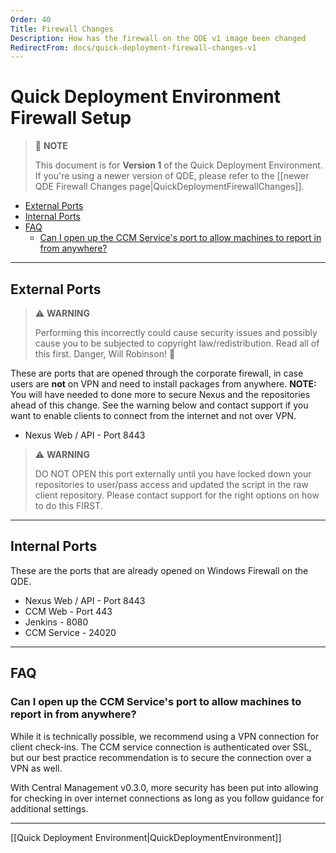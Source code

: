 ```yaml
---
Order: 40
Title: Firewall Changes
Description: How has the firewall on the QDE v1 image been changed
RedirectFrom: docs/quick-deployment-firewall-changes-v1
---
```


# Quick Deployment Environment Firewall Setup

> :memo: **NOTE**
>
> This document is for **Version 1** of the Quick Deployment Environment.
> If you're using a newer version of QDE, please refer to the [[newer QDE Firewall Changes page|QuickDeploymentFirewallChanges]].

<!-- TOC depthFrom:2 -->

- [External Ports](#external-ports)
- [Internal Ports](#internal-ports)
- [FAQ](#faq)
  - [Can I open up the CCM Service's port to allow machines to report in from anywhere?](#can-i-open-up-the-ccm-services-port-to-allow-machines-to-report-in-from-anywhere)

<!-- /TOC -->

___
## External Ports

> :warning: **WARNING**
>
> Performing this incorrectly could cause security issues and possibly cause you to be subjected to copyright law/redistribution.
> Read all of this first.
> Danger, Will Robinson! :robot:

These are ports that are opened through the corporate firewall, in case users are **not** on VPN and need to install packages from anywhere.
**NOTE:** You will have needed to done more to secure Nexus and the repositories ahead of this change.
See the warning below and contact support if you want to enable clients to connect from the internet and not over VPN.

* Nexus Web / API - Port 8443

> :warning: **WARNING**
>
> DO NOT OPEN this port externally until you have locked down your repositories to user/pass access and updated the script in the raw client repository.
> Please contact support for the right options on how to do this FIRST.

___
## Internal Ports
These are the ports that are already opened on Windows Firewall on the QDE.

* Nexus Web / API - Port 8443
* CCM Web - Port 443
* Jenkins - 8080
* CCM Service - 24020

___
## FAQ
### Can I open up the CCM Service's port to allow machines to report in from anywhere?
While it is technically possible, we recommend using a VPN connection for client check-ins.
The CCM service connection is authenticated over SSL, but our best practice recommendation is to secure the connection over a VPN as well.

With Central Management v0.3.0, more security has been put into allowing for checking in over internet connections as long as you follow guidance for additional settings.

___
[[Quick Deployment Environment|QuickDeploymentEnvironment]]
